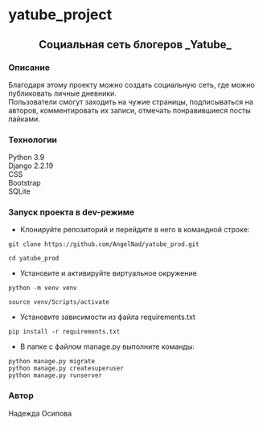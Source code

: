 # yatube_project
<h2 align="center">Социальная сеть блогеров _Yatube_</h2>

### Описание
Благодаря этому проекту можно создать социальную сеть, где можно публиковать личные дневники.<br>
Пользователи смогут заходить на чужие страницы, подписываться на авторов, 
комментировать их записи, отмечать понравившиеся посты лайками.
### Технологии
Python 3.9<br>
Django 2.2.19<br>
CSS<br>
Bootstrap<br>
SQLite
### Запуск проекта в dev-режиме
- Клонируйте репозиторий и перейдите в него в командной строке:
```
git clone https://github.com/AngelNad/yatube_prod.git

cd yatube_prod
```
- Установите и активируйте виртуальное окружение
```
python -m venv venv

source venv/Scripts/activate
```

- Установите зависимости из файла requirements.txt
```
pip install -r requirements.txt
``` 
- В папке с файлом manage.py выполните команды:
```
python manage.py migrate
python manage.py createsuperuser
python manage.py runserver
```
### Автор
Надежда Осипова

